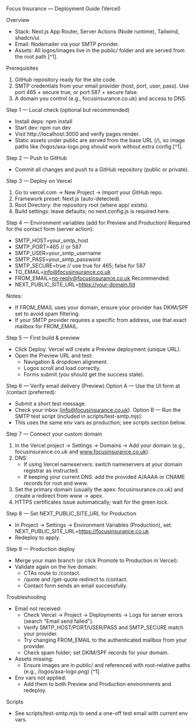 Focus Insurance — Deployment Guide (Vercel)

Overview
- Stack: Next.js App Router, Server Actions (Node runtime), Tailwind, shadcn/ui.
- Email: Nodemailer via your SMTP provider.
- Assets: All logos/images live in the public/ folder and are served from the root path [^1].

Prerequisites
1) GitHub repository ready for the site code.
2) SMTP credentials from your email provider (host, port, user, pass). Use port 465 + secure true, or port 587 + secure false.
3) A domain you control (e.g., focusinsurance.co.uk) and access to DNS.

Step 1 — Local check (optional but recommended)
- Install deps: npm install
- Start dev: npm run dev
- Visit http://localhost:3000 and verify pages render.
- Static assets under public are served from the base URL (/), so image paths like /logos/axa-logo.png should work without extra config [^1].

Step 2 — Push to GitHub
- Commit all changes and push to a GitHub repository (public or private).

Step 3 — Deploy on Vercel
1) Go to vercel.com → New Project → Import your GitHub repo.
2) Framework preset: Next.js (auto-detected).
3) Root Directory: the repository root (where app/ exists).
4) Build settings: leave defaults; no next.config.js is required here.

Step 4 — Environment variables (add for Preview and Production)
Required for the contact form (server action):
- SMTP_HOST=your_smtp_host
- SMTP_PORT=465          // or 587
- SMTP_USER=your_smtp_username
- SMTP_PASS=your_smtp_password
- SMTP_SECURE=true       // use true for 465; false for 587
- TO_EMAIL=info@focusinsurance.co.uk
- FROM_EMAIL=no-reply@focusinsurance.co.uk
Recommended:
- NEXT_PUBLIC_SITE_URL=https://your-domain.tld

Notes:
- If FROM_EMAIL uses your domain, ensure your provider has DKIM/SPF set to avoid spam filtering.
- If your SMTP provider requires a specific from address, use that exact mailbox for FROM_EMAIL.

Step 5 — First build & preview
- Click Deploy. Vercel will create a Preview deployment (unique URL).
- Open the Preview URL and test:
  - Navigation & dropdown alignment.
  - Logos scroll and load correctly.
  - Forms submit (you should get the success state).

Step 6 — Verify email delivery (Preview)
Option A — Use the UI form at /contact (preferred):
- Submit a short test message.
- Check your inbox (info@focusinsurance.co.uk).
Option B — Run the SMTP test script (included in scripts/test-smtp.mjs):
- This uses the same env vars as production; see scripts section below.

Step 7 — Connect your custom domain
1) In the Vercel project → Settings → Domains → Add your domain (e.g., focusinsurance.co.uk and www.focusinsurance.co.uk).
2) DNS:
   - If using Vercel nameservers: switch nameservers at your domain registrar as instructed.
   - If keeping your current DNS: add the provided A/AAAA or CNAME records for root and www.
3) Set the primary domain (usually the apex: focusinsurance.co.uk) and create a redirect from www → apex.
4) HTTPS certificates issue automatically; wait for the green lock.

Step 8 — Set NEXT_PUBLIC_SITE_URL for Production
- In Project → Settings → Environment Variables (Production), set:
  NEXT_PUBLIC_SITE_URL=https://focusinsurance.co.uk
- Redeploy to apply.

Step 9 — Production deploy
- Merge your main branch (or click Promote to Production in Vercel).
- Validate again on the live domain:
  - CTAs route to /contact.
  - /quote and /get-quote redirect to /contact.
  - Contact form sends an email successfully.

Troubleshooting
- Email not received:
  - Check Vercel → Project → Deployments → Logs for server errors (search "Email send failed").
  - Verify SMTP_HOST/PORT/USER/PASS and SMTP_SECURE match your provider.
  - Try changing FROM_EMAIL to the authenticated mailbox from your provider.
  - Check spam folder; set DKIM/SPF records for your domain.
- Assets missing:
  - Ensure images are in public/ and referenced with root-relative paths (e.g., /logos/axa-logo.png) [^1].
- Env vars not applied:
  - Add them to both Preview and Production environments and redeploy.

Scripts
- See scripts/test-smtp.mjs to send a one-off test email with current env vars.

